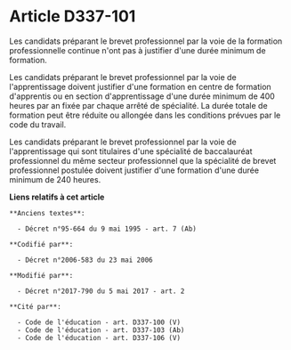 # Article D337-101

Les candidats préparant le brevet professionnel par la voie de la formation professionnelle continue n'ont pas à justifier
d'une durée minimum de formation.

Les candidats préparant le brevet professionnel par la voie de l'apprentissage doivent justifier d'une formation en centre de
formation d'apprentis ou en section d'apprentissage d'une durée minimum de 400 heures par an fixée par chaque arrêté de
spécialité. La durée totale de formation peut être réduite ou allongée dans les conditions prévues par le code du travail.

Les candidats préparant le brevet professionnel par la voie de l'apprentissage qui sont titulaires d'une spécialité de
baccalauréat professionnel du même secteur professionnel que la spécialité de brevet professionnel postulée doivent justifier
d'une formation d'une durée minimum de 240 heures.

**Liens relatifs à cet article**

	**Anciens textes**:

	  - Décret n°95-664 du 9 mai 1995 - art. 7 (Ab)

	**Codifié par**:

	  - Décret n°2006-583 du 23 mai 2006

	**Modifié par**:

	  - Décret n°2017-790 du 5 mai 2017 - art. 2

	**Cité par**:

	  - Code de l'éducation - art. D337-100 (V)
	  - Code de l'éducation - art. D337-103 (Ab)
	  - Code de l'éducation - art. D337-106 (V)
